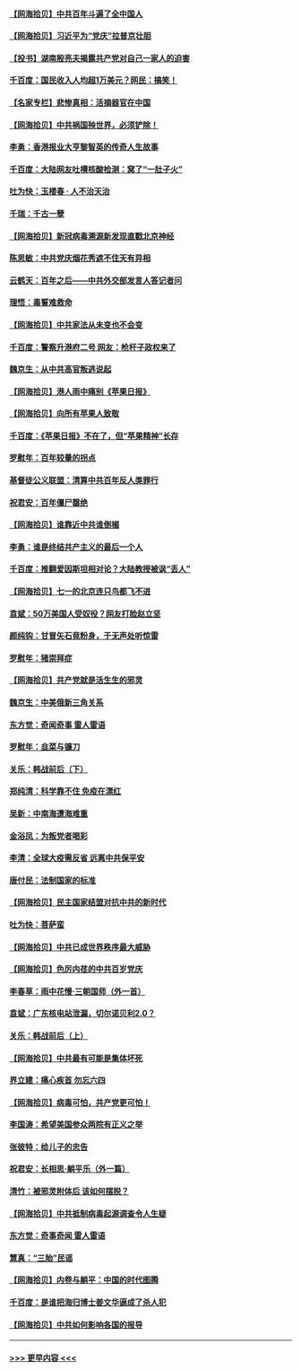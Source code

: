#### [【网海拾贝】中共百年斗遍了全中国人](../pages/nsc993/n13060020.md?t=07020051) 
#### [【网海拾贝】习近平为“党庆”拉普京壮胆](../pages/nsc993/n13057781.md?t=07020051) 
#### [【投书】湖南殷亮夫揭露共产党对自己一家人的迫害](../pages/nsc993/n13057744.md?t=07020051) 
#### [千百度：国民收入人均超1万美元？网民：搞笑！](../pages/nsc993/n13057692.md?t=07020051) 
#### [【名家专栏】悲惨真相：活摘器官在中国](../pages/nsc993/n13056611.md?t=07020051) 
#### [【网海拾贝】中共祸国殃世界，必须铲除！](../pages/nsc993/n13056011.md?t=07020051) 
#### [李勇：香港报业大亨黎智英的传奇人生故事](../pages/nsc993/n13055258.md?t=07020051) 
#### [千百度：大陆网友吐槽核酸检测：窝了“一肚子火”](../pages/nsc993/n13055194.md?t=07020051) 
#### [吐为快：玉楼春 · 人不治天治](../pages/nsc993/n13054028.md?t=07020051) 
#### [千瑞：千古一孽](../pages/nsc993/n13054016.md?t=07020051) 
#### [【网海拾贝】新冠病毒溯源新发现直戳北京神经](../pages/nsc993/n13052425.md?t=07020051) 
#### [陈思敏：中共党庆烟花秀遮不住天有异相](../pages/nsc993/n13052020.md?t=07020051) 
#### [云鹤天：百年之后——中共外交部发言人答记者问](../pages/nsc993/n13051604.md?t=07020051) 
#### [理悟：毒誓难救命](../pages/nsc993/n13051601.md?t=07020051) 
#### [【网海拾贝】中共家法从未变也不会变](../pages/nsc993/n13050366.md?t=07020051) 
#### [千百度：警察升港府二号 网友：枪杆子政权来了](../pages/nsc993/n13050261.md?t=07020051) 
#### [魏京生：从中共高官叛逃说起](../pages/nsc993/n13048997.md?t=07020051) 
#### [【网海拾贝】港人雨中痛别《苹果日报》](../pages/nsc993/n13048941.md?t=07020051) 
#### [【网海拾贝】向所有苹果人致敬](../pages/nsc993/n13046795.md?t=07020051) 
#### [千百度：《苹果日报》不在了，但“苹果精神”长存](../pages/nsc993/n13046703.md?t=07020051) 
#### [罗慰年：百年较量的拐点](../pages/nsc993/n13046542.md?t=07020051) 
#### [基督徒公义联盟：清算中共百年反人类罪行](../pages/nsc993/n13046499.md?t=07020051) 
#### [祝君安：百年僵尸罄绝](../pages/nsc993/n13045595.md?t=07020051) 
#### [【网海拾贝】谁靠近中共谁倒楣](../pages/nsc993/n13044667.md?t=07020051) 
#### [李勇：谁是终结共产主义的最后一个人](../pages/nsc993/n13044397.md?t=07020051) 
#### [千百度：推翻爱因斯坦相对论？大陆教授被讽“丢人”](../pages/nsc993/n13043908.md?t=07020051) 
#### [【网海拾贝】七一的北京连只鸟都飞不进](../pages/nsc993/n13041377.md?t=07020051) 
#### [袁斌：50万美国人受奴役？网友打脸赵立坚](../pages/nsc993/n13041330.md?t=07020051) 
#### [颜纯钩：甘冒矢石竟粉身，于无声处听惊雷](../pages/nsc993/n13041140.md?t=07020051) 
#### [罗慰年：猪崇拜症](../pages/nsc993/n13041071.md?t=07020051) 
#### [【网海拾贝】共产党就是活生生的邪灵](../pages/nsc993/n13036627.md?t=07020051) 
#### [魏京生：中美俄新三角关系](../pages/nsc993/n13035986.md?t=07020051) 
#### [东方觉：奇闻奇事 雷人雷语](../pages/nsc993/n13035878.md?t=07020051) 
#### [罗慰年：韭菜与镰刀](../pages/nsc993/n13034374.md?t=07020051) 
#### [关乐：韩战前后（下）](../pages/nsc993/n13034113.md?t=07020051) 
#### [郑纯清：科学靠不住 免疫在漂红](../pages/nsc993/n13034093.md?t=07020051) 
#### [吴新：中南海遭海难重](../pages/nsc993/n13034084.md?t=07020051) 
#### [金浴凤：为叛党者喝彩](../pages/nsc993/n13034058.md?t=07020051) 
#### [李清：全球大疫需反省 远离中共保平安](../pages/nsc993/n13033784.md?t=07020051) 
#### [唐付民：法制国家的标准](../pages/nsc993/n13032944.md?t=07020051) 
#### [【网海拾贝】民主国家结盟对抗中共的新时代](../pages/nsc993/n13031717.md?t=07020051) 
#### [吐为快：菩萨蛮](../pages/nsc993/n13030033.md?t=07020051) 
#### [【网海拾贝】中共已成世界秩序最大威胁](../pages/nsc993/n13028138.md?t=07020051) 
#### [【网海拾贝】色厉内荏的中共百岁党庆](../pages/nsc993/n13025582.md?t=07020051) 
#### [李春草：雨中花慢‧三朝国师（外一首）](../pages/nsc993/n13025567.md?t=07020051) 
#### [袁斌：广东核电站泄漏，切尔诺贝利2.0？](../pages/nsc993/n13025475.md?t=07020051) 
#### [关乐：韩战前后（上）](../pages/nsc993/n13025387.md?t=07020051) 
#### [【网海拾贝】中共最有可能是集体坏死](../pages/nsc993/n13023101.md?t=07020051) 
#### [界立建：痛心疾首 勿忘六四](../pages/nsc993/n13022339.md?t=07020051) 
#### [【网海拾贝】病毒可怕，共产党更可怕！](../pages/nsc993/n13020728.md?t=07020051) 
#### [李国涛：希望美国参众两院有正义之举](../pages/nsc993/n13020674.md?t=07020051) 
#### [张彼特：给儿子的忠告](../pages/nsc993/n13018934.md?t=07020051) 
#### [祝君安：长相思‧躺平乐（外一篇）](../pages/nsc993/n13018923.md?t=07020051) 
#### [清竹：被邪灵附体后 该如何摆脱？](../pages/nsc993/n13018877.md?t=07020051) 
#### [【网海拾贝】中共抵制病毒起源调查令人生疑](../pages/nsc993/n13017785.md?t=07020051) 
#### [东方觉：奇事奇闻 雷人雷语](../pages/nsc993/n13017577.md?t=07020051) 
#### [慧真：“三胎”民谣](../pages/nsc993/n13017394.md?t=07020051) 
#### [【网海拾贝】内卷与躺平：中国的时代图腾](../pages/nsc993/n13016128.md?t=07020051) 
#### [千百度：是谁把海归博士姜文华逼成了杀人犯](../pages/nsc993/n13015218.md?t=07020051) 
#### [【网海拾贝】中共如何影响各国的报导](../pages/nsc993/n13012599.md?t=07020051) 

----
#### [ >>> 更早内容 <<< ](../indexes/nsc993-earlier.md)
